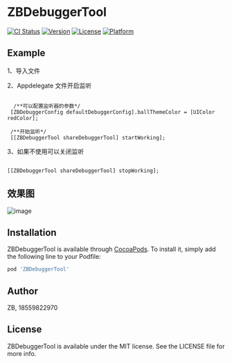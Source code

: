 # ZBDebuggerTool

[![CI Status](https://img.shields.io/travis/ZB/ZBDebuggerTool.svg?style=flat)](https://travis-ci.org/ZB/ZBDebuggerTool)
[![Version](https://img.shields.io/cocoapods/v/ZBDebuggerTool.svg?style=flat)](https://cocoapods.org/pods/ZBDebuggerTool)
[![License](https://img.shields.io/cocoapods/l/ZBDebuggerTool.svg?style=flat)](https://cocoapods.org/pods/ZBDebuggerTool)
[![Platform](https://img.shields.io/cocoapods/p/ZBDebuggerTool.svg?style=flat)](https://cocoapods.org/pods/ZBDebuggerTool)

## Example

 1、导入文件
 
 2、Appdelegate 文件开启监听
 ```objc
 
   /**可以配置监听器的参数*/
  [ZBDebuggerConfig defaultDebuggerConfig].ballThemeColor = [UIColor redColor];
  
  /**开始监听*/
  [[ZBDebuggerTool shareDebuggerTool] startWorking];

 ```
 
 3、如果不使用可以关闭监听
 ```objc
 
 [[ZBDebuggerTool shareDebuggerTool] stopWorking];
 
 ```

## 效果图

![image](https://github.com/lzbgithubcode/ZBDebuggerTool/raw/master/screenshotImage/result.gif)

## Installation

ZBDebuggerTool is available through [CocoaPods](https://cocoapods.org). To install
it, simply add the following line to your Podfile:

```ruby
pod 'ZBDebuggerTool'
```

## Author

ZB, 18559822970

## License

ZBDebuggerTool is available under the MIT license. See the LICENSE file for more info.
